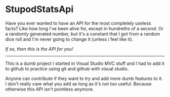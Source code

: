 # StupodStatsApi

Have you ever wanted to have an API for the most completely useless facts? Like how long i've been alive for, except in hundreths of a second. Or a randomly generated number, but it's a constant that I got from a random dice roll and I'm never going to change it (unless i feel like it).

*If so, then this is the API for you!*

--------------------------------------
This is a dumb project I started in Visual Studio MVC stuff and I had to add it to github to practice using git and github with visual studio.

Anyone can contribute if they want to try and add more dumb features to it. I don't really care what you add as long as it's not too useful. Because otherwise this API isn't pointless anymore.
